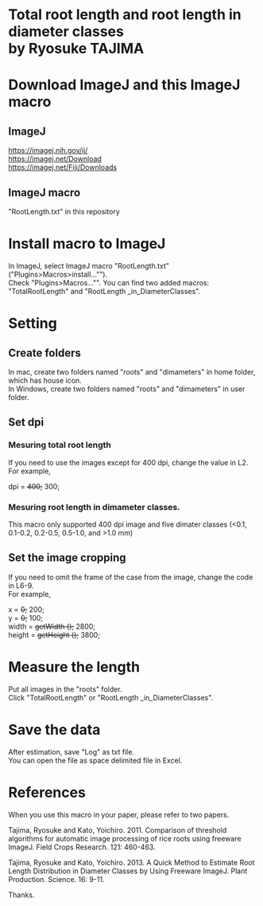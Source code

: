 Total root length and root length in diameter classes  
by Ryosuke TAJIMA  
=====================
  
  
# Download ImageJ and this ImageJ macro
## ImageJ  
https://imagej.nih.gov/ij/  
https://imagej.net/Download  
https://imagej.net/Fiji/Downloads  
  
## ImageJ macro  
"RootLength.txt" in this repository  
  
# Install macro to ImageJ  
In ImageJ, select ImageJ macro "RootLength.txt" ("Plugins>Macros>install..."").  
Check "Plugins>Macros..."".
You can find two added macros: "TotalRootLength" and "RootLength _in_DiameterClasses".  
  
# Setting  
## Create folders
In mac, create two folders named "roots" and "dimameters" in home folder, which has house icon.  
In Windows, create two folders named "roots" and "dimameters" in user folder.  
  
## Set dpi
### Mesuring total root length
If you need to use the images except for 400 dpi, change the value in L2.  
For example,  
  
dpi = ~~400;~~ 300;  
  
### Mesuring root length in dimameter classes.
This macro only supported 400 dpi image and five dimater classes (<0.1, 0.1-0.2, 0.2-0.5, 0.5-1.0, and >1.0 mm)  
  
## Set the image cropping
If you need to omit the frame of the case from the image, change the code in L6-9.  
For example,  
  
x = ~~0;~~ 200;  
y = ~~0;~~ 100;  
width = ~~getWidth ();~~ 2800;  
height = ~~getHeight ();~~ 3800;  
  
  
# Measure the length  
Put all images in the "roots" folder.  
Click "TotalRootLength" or "RootLength _in_DiameterClasses".  
  
# Save the data
After estimation, save "Log" as txt file.  
You can open the file as space delimited file in Excel.  
  
# References
When you use this macro in your paper, please refer to two papers.  
  
Tajima, Ryosuke and Kato, Yoichiro. 2011. Comparison of threshold algorithms for automatic image processing of rice roots using freeware ImageJ. Field Crops Research. 121: 460-463.  
  
Tajima, Ryosuke and Kato, Yoichiro. 2013. A Quick Method to Estimate Root Length Distribution in Diameter Classes by Using Freeware ImageJ. Plant Production. Science. 16: 9-11.  
  
  
Thanks.  